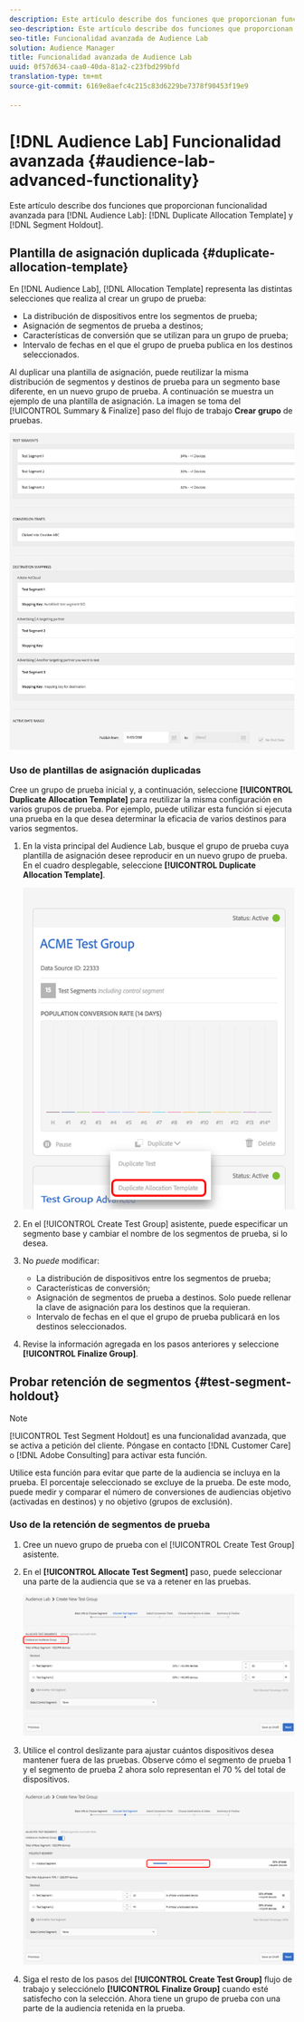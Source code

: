 ```yaml
---
description: Este artículo describe dos funciones que proporcionan funcionalidad avanzada para la plantilla de asignación duplicada del Audience Lab y la retención de segmentos.
seo-description: Este artículo describe dos funciones que proporcionan funcionalidad avanzada para la plantilla de asignación duplicada del Audience Lab y la retención de segmentos.
seo-title: Funcionalidad avanzada de Audience Lab
solution: Audience Manager
title: Funcionalidad avanzada de Audience Lab
uuid: 0f57d634-caa0-40da-81a2-c23fbd299bfd
translation-type: tm+mt
source-git-commit: 6169e8aefc4c215c83d6229be7378f90453f19e9

---
```



# [!DNL Audience Lab] Funcionalidad avanzada {#audience-lab-advanced-functionality}

Este artículo describe dos funciones que proporcionan funcionalidad avanzada para [!DNL Audience Lab]: [!DNL Duplicate Allocation Template] y [!DNL Segment Holdout].

## Plantilla de asignación duplicada {#duplicate-allocation-template}

<!-- 
<p>The <b>Allocation Template</b> represents how you split a test group into test segments and the way the test segments are mapped to destinations. </p>
 -->

En [!DNL Audience Lab], [!DNL Allocation Template] representa las distintas selecciones que realiza al crear un grupo de prueba:

* La distribución de dispositivos entre los segmentos de prueba;
* Asignación de segmentos de prueba a destinos;
* Características de conversión que se utilizan para un grupo de prueba;
* Intervalo de fechas en el que el grupo de prueba publica en los destinos seleccionados.

Al duplicar una plantilla de asignación, puede reutilizar la misma distribución de segmentos y destinos de prueba para un segmento base diferente, en un nuevo grupo de prueba. A continuación se muestra un ejemplo de una plantilla de asignación. La imagen se toma del [!UICONTROL Summary & Finalize] paso del flujo de trabajo **Crear grupo** de pruebas.

![](assets/allocation_template_3.png)

<!--
With the option to duplicate allocation templates, you can increase your productivity when running multivariate tests as part of multivariate campaigns.
-->

### Uso de plantillas de asignación duplicadas

Cree un grupo de prueba inicial y, a continuación, seleccione **[!UICONTROL Duplicate Allocation Template]** para reutilizar la misma configuración en varios grupos de prueba. Por ejemplo, puede utilizar esta función si ejecuta una prueba en la que desea determinar la eficacia de varios destinos para varios segmentos.

1. En la vista principal del Audience Lab, busque el grupo de prueba cuya plantilla de asignación desee reproducir en un nuevo grupo de prueba. En el cuadro desplegable, seleccione **[!UICONTROL Duplicate Allocation Template]**.

   ![](assets/duplicate-allocation-template.png)

2. En el [!UICONTROL Create Test Group] asistente, puede especificar un segmento base y cambiar el nombre de los segmentos de prueba, si lo desea.
3. No *puede* modificar:

   * La distribución de dispositivos entre los segmentos de prueba;
   * Características de conversión;
   * Asignación de segmentos de prueba a destinos. Solo puede rellenar la clave de asignación para los destinos que la requieran.
   * Intervalo de fechas en el que el grupo de prueba publicará en los destinos seleccionados.

4. Revise la información agregada en los pasos anteriores y seleccione **[!UICONTROL Finalize Group]**.

## Probar retención de segmentos {#test-segment-holdout}

>[!NOTE]
>
>[!UICONTROL Test Segment Holdout] es una funcionalidad avanzada, que se activa a petición del cliente. Póngase en contacto [!DNL Customer Care] o [!DNL Adobe Consulting] para activar esta función.

Utilice esta función para evitar que parte de la audiencia se incluya en la prueba. El porcentaje seleccionado se excluye de la prueba. De este modo, puede medir y comparar el número de conversiones de audiencias objetivo (activadas en destinos) y no objetivo (grupos de exclusión).

<!--
<p>Note that this option is different to the control segment because it subtracts the percentage ................. You can withhold an audience group and still use a control segment. </p>
-->

### Uso de la retención de segmentos de prueba

1. Cree un nuevo grupo de prueba con el [!UICONTROL Create Test Group] asistente.
1. En el **[!UICONTROL Allocate Test Segment]** paso, puede seleccionar una parte de la audiencia que se va a retener en las pruebas.

   ![Elemento de lista](assets/test-segment-holdout.png)

1. Utilice el control deslizante para ajustar cuántos dispositivos desea mantener fuera de las pruebas. Observe cómo el segmento de prueba 1 y el segmento de prueba 2 ahora solo representan el 70 % del total de dispositivos.

   ![](assets/test-segment-holdout-selected.png)

1. Siga el resto de los pasos del **[!UICONTROL Create Test Group]** flujo de trabajo y selecciónelo **[!UICONTROL Finalize Group]** cuando esté satisfecho con la selección. Ahora tiene un grupo de prueba con una parte de la audiencia retenida en la prueba.
